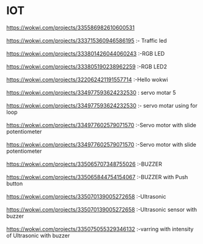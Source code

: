 # IOT

https://wokwi.com/projects/335586982610600531<br>
<br>
https://wokwi.com/projects/333715360946586195 :- Traffic led<br>
<br>
https://wokwi.com/projects/333801426044060243  :-RGB LED<br>
<br>
https://wokwi.com/projects/333805190238962259  :-RGB LED2<br>
<br>
https://wokwi.com/projects/322062421191557714  :-Hello wokwi<br>
<br>
https://wokwi.com/projects/334977593624232530 : servo motar 5<br>
<br>
https://wokwi.com/projects/334977593624232530  :-    servo motar using for loop<br>
<br>
https://wokwi.com/projects/334977602579071570 :-Servo motor with slide potentiometer<br>
<br>
https://wokwi.com/projects/334977602579071570 :-Servo motor with slide potentiometer<br>
<br>
https://wokwi.com/projects/335065707348755026 :-BUZZER<br>
<br>
https://wokwi.com/projects/335065844754154067 :-BUZZER with Push button<br>
<br>
https://wokwi.com/projects/335070139005272658 :-Ultrasonic<br>
<br>
https://wokwi.com/projects/335070139005272658 :-Ultrasonic sensor with buzzer<br>
<br>
https://wokwi.com/projects/335075055329346132 :-varring with intensity of Ultrasonic with buzzer<br>
<br>
